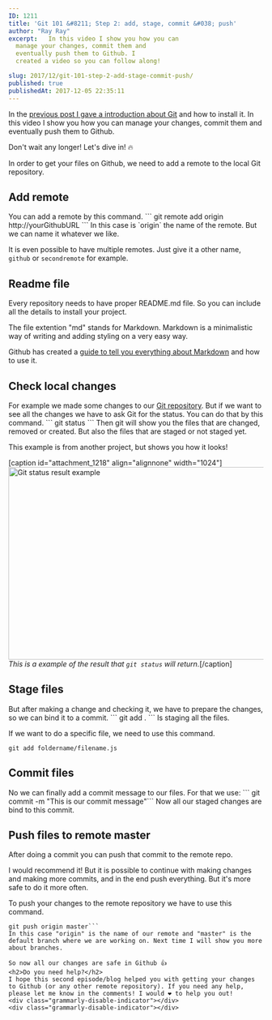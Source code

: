 ```yaml
---
ID: 1211
title: 'Git 101 &#8211; Step 2: add, stage, commit &#038; push'
author: "Ray Ray"
excerpt:   In this video I show you how you can
  manage your changes, commit them and
  eventually push them to Github. I
  created a video so you can follow along!

slug: 2017/12/git-101-step-2-add-stage-commit-push/
published: true
publishedAt: 2017-12-05 22:35:11
---
```

In the <a href="https://byrayray.dev/posts/2017-11-git-101-step-1-setup-create-repo-local-and-remote-repository/">previous post I gave a introduction about Git</a> and how to install it. In this video I show you how you can manage your changes, commit them and eventually push them to Github.

Don't wait any longer! Let's dive in! &#x1f525;

<Youtube url="https://youtu.be/t-V1CYaPI1M" />

In order to get your files on Github, we need to add a remote to the local Git repository.
<h2>Add remote</h2>
You can add a remote by this command.
```
git remote add origin http://yourGithubURL
```
In this case is `origin` the name of the remote. But we can name it whatever we like.

It is even possible to have multiple remotes. Just give it a other name, `github` or `secondremote` for example.
<h2>Readme file</h2>
Every repository needs to have proper README.md file. So you can include all the details to install your project.

The file extention "md" stands for Markdown. Markdown is a minimalistic way of writing and adding styling on a very easy way.

Github has created a <a href="https://guides.github.com/features/mastering-markdown/" target="_blank" rel="noopener">guide to tell you everything about Markdown</a> and how to use it.
<h2>Check local changes</h2>
For example we made some changes to our <a href="https://github.com/raymonschouwenaar/git-demo-project" target="_blank" rel="noopener">Git repository</a>. But if we want to see all the changes we have to ask Git for the status. You can do that by this command.
```
git status
```
Then git will show you the files that are changed, removed or created. But also the files that are staged or not staged yet.

This example is from another project, but shows you how it looks!

[caption id="attachment_1218" align="alignnone" width="1024"]<img class="size-large wp-image-1218" src="https://blog.mrfrontend.org/wp-content/uploads/2017/12/git-status-example-1024x380.png" alt="Git status result example" width="1024" height="380" /> <em>This is a example of the result that `git status` will return.</em>[/caption]
<h2>Stage files</h2>
But after making a change and checking it, we have to prepare the changes, so we can bind it to a commit.
```
git add .
```
Is staging all the files.

If we want to do a specific file, we need to use this command.
```
git add foldername/filename.js
```
<h2>Commit files</h2>
No we can finally add a commit message to our files. For that we use:
```
git commit -m "This is our commit message"```
Now all our staged changes are bind to this commit.
<h2>Push files to remote master</h2>
After doing a commit you can push that commit to the remote repo.

I would recommend it! But it is possible to continue with making changes and making more commits, and in the end push everything. But it's more safe to do it more often.

To push your changes to the remote repository we have to use this command.
```
git push origin master```
In this case "origin" is the name of our remote and "master" is the default branch where we are working on. Next time I will show you more about branches.

So now all our changes are safe in Github 👍
<h2>Do you need help?</h2>
I hope this second episode/blog helped you with getting your changes to Github (or any other remote repository). If you need any help, please let me know in the comments! I would ❤️ to help you out!
<div class="grammarly-disable-indicator"></div>
<div class="grammarly-disable-indicator"></div>